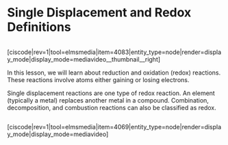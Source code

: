 <div style="float:right;margin:auto"><ebook-button title="Redox" link="https://genchem.science.psu.edu/15-3-redox-reactions"></ebook-button></div>





# Single Displacement and Redox Definitions

<div class="spacer" style="display:block;overflow:hidden;width:100%;"></div>

<media-video>[ciscode|rev=1|tool=elmsmedia|item=4083|entity_type=node|render=display_mode|display_mode=mediavideo__thumbnail__right]</media-video>




In this lesson, we will learn about reduction and oxidation (redox) reactions. These reactions involve atoms either gaining or losing electrons. 




Single displacement reactions are one type of redox reaction. An element (typically a metal) replaces another metal in a compound. Combination, decomposition, and combustion reactions can also be classified as redox.

<div class="spacer" style="display:block;overflow:hidden;width:100%;"></div>











[ciscode|rev=1|tool=elmsmedia|item=4069|entity_type=node|render=display_mode|display_mode=mediavideo]




<houck-math> </houck-math>